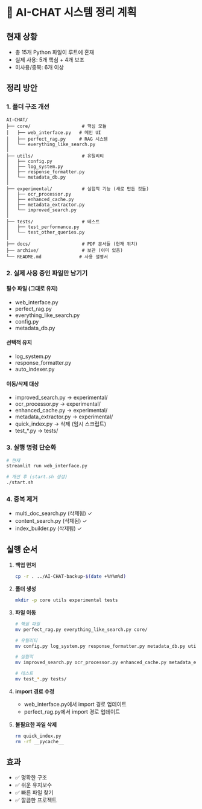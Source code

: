 # 🧹 AI-CHAT 시스템 정리 계획

## 현재 상황
- 총 15개 Python 파일이 루트에 혼재
- 실제 사용: 5개 핵심 + 4개 보조
- 미사용/중복: 6개 이상

## 정리 방안

### 1. 폴더 구조 개선
```
AI-CHAT/
├── core/                   # 핵심 모듈
│   ├── web_interface.py   # 메인 UI
│   ├── perfect_rag.py     # RAG 시스템
│   └── everything_like_search.py
│
├── utils/                  # 유틸리티
│   ├── config.py
│   ├── log_system.py
│   ├── response_formatter.py
│   └── metadata_db.py
│
├── experimental/           # 실험적 기능 (새로 만든 것들)
│   ├── ocr_processor.py
│   ├── enhanced_cache.py
│   ├── metadata_extractor.py
│   └── improved_search.py
│
├── tests/                  # 테스트
│   ├── test_performance.py
│   └── test_other_queries.py
│
├── docs/                   # PDF 문서들 (현재 위치)
├── archive/                # 보관 (이미 있음)
└── README.md              # 사용 설명서
```

### 2. 실제 사용 중인 파일만 남기기

#### 필수 파일 (그대로 유지)
- web_interface.py
- perfect_rag.py
- everything_like_search.py
- config.py
- metadata_db.py

#### 선택적 유지
- log_system.py
- response_formatter.py
- auto_indexer.py

#### 이동/삭제 대상
- improved_search.py → experimental/
- ocr_processor.py → experimental/
- enhanced_cache.py → experimental/
- metadata_extractor.py → experimental/
- quick_index.py → 삭제 (임시 스크립트)
- test_*.py → tests/

### 3. 실행 명령 단순화
```bash
# 현재
streamlit run web_interface.py

# 개선 후 (start.sh 생성)
./start.sh
```

### 4. 중복 제거
- multi_doc_search.py (삭제됨) ✓
- content_search.py (삭제됨) ✓
- index_builder.py (삭제됨) ✓

## 실행 순서

1. **백업 먼저**
   ```bash
   cp -r . ../AI-CHAT-backup-$(date +%Y%m%d)
   ```

2. **폴더 생성**
   ```bash
   mkdir -p core utils experimental tests
   ```

3. **파일 이동**
   ```bash
   # 핵심 파일
   mv perfect_rag.py everything_like_search.py core/

   # 유틸리티
   mv config.py log_system.py response_formatter.py metadata_db.py utils/

   # 실험적
   mv improved_search.py ocr_processor.py enhanced_cache.py metadata_extractor.py experimental/

   # 테스트
   mv test_*.py tests/
   ```

4. **import 경로 수정**
   - web_interface.py에서 import 경로 업데이트
   - perfect_rag.py에서 import 경로 업데이트

5. **불필요한 파일 삭제**
   ```bash
   rm quick_index.py
   rm -rf __pycache__
   ```

## 효과
- ✅ 명확한 구조
- ✅ 쉬운 유지보수
- ✅ 빠른 파일 찾기
- ✅ 깔끔한 프로젝트